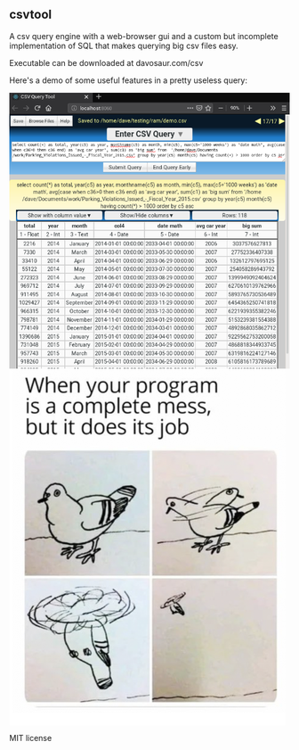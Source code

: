 ## csvtool

A csv query engine with a web-browser gui and a custom but incomplete implementation of SQL that makes querying big csv files easy.

Executable can be downloaded at davosaur.com/csv

Here's a demo of some useful features in a pretty useless query:

<img src="demo.png" align="middle"/>
<img src="architectureDiagram.png" align="middle"/>

MIT license
